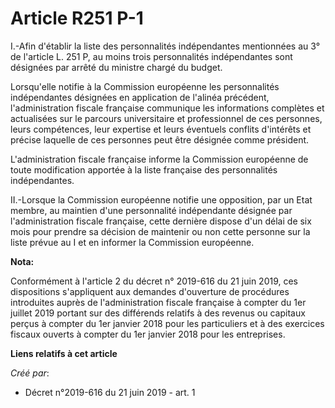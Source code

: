 # Article R251 P-1

I.-Afin d'établir la liste des personnalités indépendantes mentionnées au 3° de l'article L. 251 P, au moins trois
personnalités indépendantes sont désignées par arrêté du ministre chargé du budget.

Lorsqu'elle notifie à la Commission européenne les personnalités indépendantes désignées en application de l'alinéa
précédent, l'administration fiscale française communique les informations complètes et actualisées sur le parcours
universitaire et professionnel de ces personnes, leurs compétences, leur expertise et leurs éventuels conflits d'intérêts et
précise laquelle de ces personnes peut être désignée comme président.

L'administration fiscale française informe la Commission européenne de toute modification apportée à la liste française des
personnalités indépendantes.

II.-Lorsque la Commission européenne notifie une opposition, par un Etat membre, au maintien d'une personnalité indépendante
désignée par l'administration fiscale française, cette dernière dispose d'un délai de six mois pour prendre sa décision de
maintenir ou non cette personne sur la liste prévue au I et en informer la Commission européenne.

**Nota:**

Conformément à l'article 2 du décret n° 2019-616 du 21 juin 2019, ces dispositions s'appliquent aux demandes d'ouverture de
procédures introduites auprès de l'administration fiscale française à compter du 1er juillet 2019 portant sur des différends
relatifs à des revenus ou capitaux perçus à compter du 1er janvier 2018 pour les particuliers et à des exercices fiscaux
ouverts à compter du 1er janvier 2018 pour les entreprises.

**Liens relatifs à cet article**

_Créé par_:

  - Décret n°2019-616 du 21 juin 2019 - art. 1
